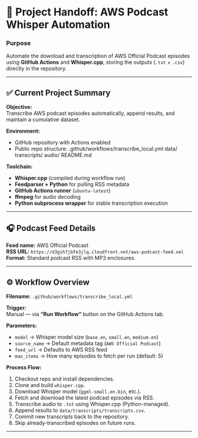 # 🧠 Project Handoff: AWS Podcast Whisper Automation

### Purpose
Automate the download and transcription of AWS Official Podcast episodes using **GitHub Actions** and **Whisper.cpp**, storing the outputs (`.txt` + `.csv`) directly in the repository.

---

## ✅ Current Project Summary

**Objective:**  
Transcribe AWS podcast episodes automatically, append results, and maintain a cumulative dataset.

**Environment:**  
- GitHub repository with Actions enabled  
- Public repo structure:
.github/workflows/transcribe_local.yml
data/
transcripts/
audio/
README.md

**Toolchain:**  
- **Whisper.cpp** (compiled during workflow run)
- **Feedparser + Python** for pulling RSS metadata
- **GitHub Actions runner** (`ubuntu-latest`)
- **ffmpeg** for audio decoding
- **Python subprocess wrapper** for stable transcription execution

---

## 🎧 Podcast Feed Details

**Feed name:** AWS Official Podcast  
**RSS URL:** `https://d3gih7jbfe3jlq.cloudfront.net/aws-podcast-feed.xml`  
**Format:** Standard podcast RSS with MP3 enclosures.

---

## ⚙️ Workflow Overview

**Filename:** `.github/workflows/transcribe_local.yml`

**Trigger:**  
Manual — via **“Run Workflow”** button on the GitHub Actions tab.

**Parameters:**  
- `model` → Whisper model size (`base.en`, `small.en`, `medium.en`)  
- `source_name` → Default metadata tag (`AWS Official Podcast`)  
- `feed_url` → Defaults to AWS RSS feed  
- `max_items` → How many episodes to fetch per run (default: 5)

**Process Flow:**
1. Checkout repo and install dependencies.  
2. Clone and build `whisper.cpp`.  
3. Download Whisper model (`ggml-small.en.bin`, etc.).  
4. Fetch and download the latest podcast episodes via RSS.  
5. Transcribe audio to `.txt` using Whisper.cpp (Python-managed).  
6. Append results to `data/transcripts/transcripts.csv`.  
7. Commit new transcripts back to the repository.  
8. Skip already-transcribed episodes on future runs.  

---

